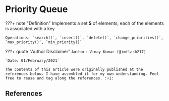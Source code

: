 # Priority Queue

???+ note "Definition"
    Implements a set **S** of elements; each of the elements is associated with a key

    Operations: `search()`, `insert()`, `delete()`, `change_priorities()`, `max_priority()`, `min_priority()`


<!-- ############################################################################################################ -->
???+ quote "Author Disclaimer"
    `Author: Vinay Kumar (@imflash217)`

    `Date: 01/February/2021`

    The contents of this article were originally published at the references below. I have assembled it for my own understanding. Feel free to reuse and tag along the references. :+1:

## References
[^1]:
<!-- ############################################################################################################ -->
